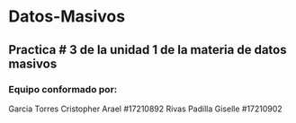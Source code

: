 # Datos-Masivos

## Practica # 3 de la unidad 1 de la materia de datos masivos

### Equipo conformado por:

Garcia Torres Cristopher Arael #17210892
Rivas Padilla Giselle #17210902